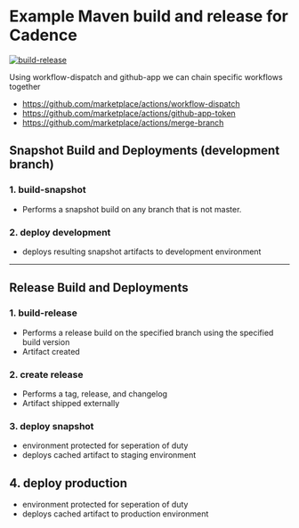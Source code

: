 
# Example Maven build and release for Cadence

[![build-release](https://github.com/casa-vega/maven-build/actions/workflows/build-release.yml/badge.svg)](https://github.com/casa-vega/maven-build/actions/workflows/build-release.yml)

Using workflow-dispatch and github-app we can chain specific workflows together

- https://github.com/marketplace/actions/workflow-dispatch
- https://github.com/marketplace/actions/github-app-token
- https://github.com/marketplace/actions/merge-branch

## Snapshot Build and Deployments (development branch)

### 1. build-snapshot
- Performs a snapshot build on any branch that is not master.

### 2. deploy development
- deploys resulting snapshot artifacts to development environment

---

## Release Build and Deployments 

### 1. build-release
- Performs a release build on the specified branch using the specified build version
- Artifact created

### 2. create release
- Performs a tag, release, and changelog
- Artifact shipped externally

### 3. deploy snapshot
- environment protected for seperation of duty
- deploys cached artifact to staging environment

## 4. deploy production
- environment protected for seperation of duty
- deploys cached artifact to production environment

